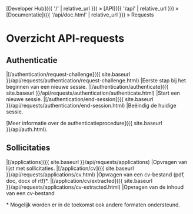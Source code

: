 ---
---

[Developer Hub]({{ '/' | relative_url }}) &raquo; [API]({{ '/api' | relative_url }}) &raquo; [Documentatie]({{ '/api/doc.html' | relative_url }}) &raquo; Requests

# Overzicht API-requests

## Authenticatie

|[/authentication/request-challenge]({{ site.baseurl }}/api/requests/authentication/request-challenge.html) |Eerste stap bij het beginnen van een nieuwe sessie.
|[/authentication/authenticate]({{ site.baseurl }}/api/requests/authentication/authenticate.html)           |Start een nieuwe sessie.
|[/authentication/end-session]({{ site.baseurl }}/api/requests/authentication/end-session.html)             |Be&euml;indig de huidige sessie.

[Meer informatie over de authenticatieprocedure]({{ site.baseurl }}/api/auth.html).

## Sollicitaties

|[/applications]({{ site.baseurl }}/api/requests/applications)                               |Opvragen van lijst met sollicitaties.
|[/application/cv]({{ site.baseurl }}/api/requests/applications/cv.html)                     |Opvragen van een cv-bestand (pdf, doc, docx of rtf)*.
|[/application/cv/extracted]({{ site.baseurl }}/api/requests/applications/cv-extracted.html) |Opvragen van de inhoud van een cv-bestand

\* Mogelijk worden er in de toekomst ook andere formaten ondersteund.
